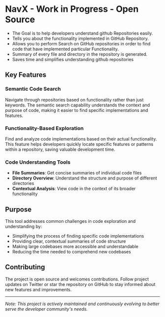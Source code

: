 # NavX - Work in Progress - Open Source

- The Goal is to help developers understand github Repositories easily.
- Tells you about the functionality implemented in GitHub Repository.
- Allows you to perform Search on GitHub repositories in order to find code that have implemented
  particular Functionality.
- Summary of every file and directory in the repository is generated.
- Saves time and simplifies understanding github repositories

## Key Features

### Semantic Code Search

Navigate through repositories based on functionality rather than just keywords. The semantic search capability understands the context and purpose of code, making it easier to find specific implementations and features.

### Functionality-Based Exploration

Find and analyze code implementations based on their actual functionality. This feature helps developers quickly locate specific features or patterns within a repository, saving valuable development time.

### Code Understanding Tools

- **File Summaries**: Get concise summaries of individual code files
- **Directory Overview**: Understand the structure and purpose of different directories
- **Contextual Analysis**: View code in the context of its broader functionality

## Purpose

This tool addresses common challenges in code exploration and understanding by:

- Simplifying the process of finding specific code implementations
- Providing clear, contextual summaries of code structure
- Making large codebases more accessible and understandable
- Reducing the time needed to comprehend new codebases

## Contributing

The project is open source and welcomes contributions. Follow project updates on Twitter or star the repository on GitHub to stay informed about new features and improvements.

---

_Note: This project is actively maintained and continuously evolving to better serve the developer community's needs._

